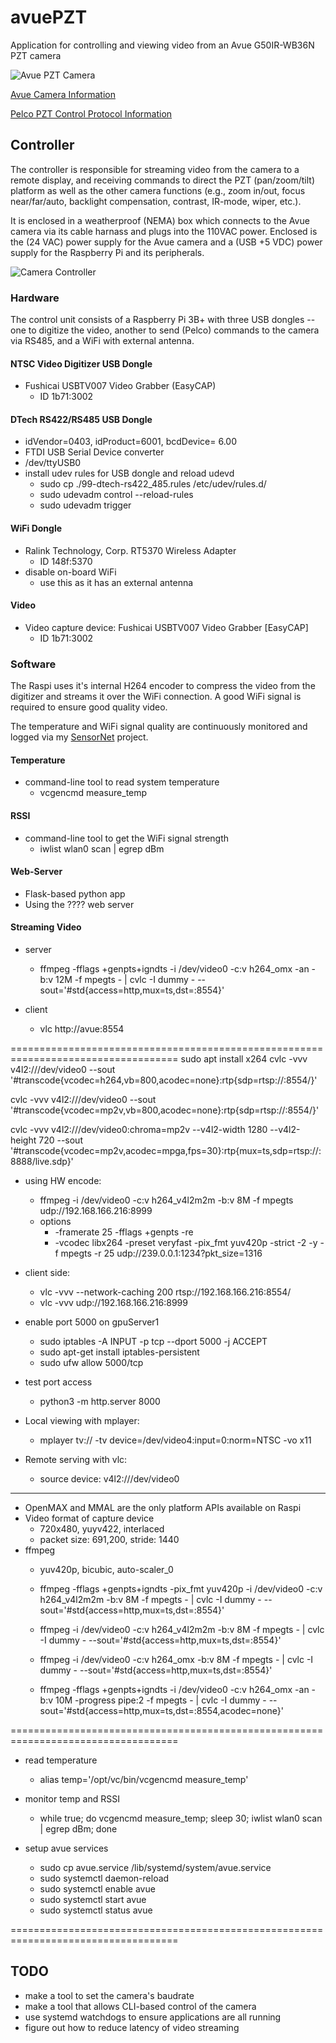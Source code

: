 # avuePZT
Application for controlling and viewing video from an Avue G50IR-WB36N PZT camera

![Avue PZT Camera](AVUE_G50IR-WB36N.jpg)

[Avue Camera Information](docs/avue.md)

[Pelco PZT Control Protocol Information](docs/pelco.md)

## Controller

The controller is responsible for streaming video from the camera to a remote display, and receiving commands to direct the PZT (pan/zoom/tilt) platform as well as the other camera functions (e.g., zoom in/out, focus near/far/auto, backlight compensation, contrast, IR-mode, wiper, etc.).

It is enclosed in a weatherproof (NEMA) box which connects to the Avue camera via its cable harnass and plugs into the 110VAC power.  Enclosed is the (24 VAC) power supply for the Avue camera and a (USB +5 VDC) power supply for the Raspberry Pi and its peripherals.

![Camera Controller](controller.jpg)

### Hardware

The control unit consists of a Raspberry Pi 3B+ with three USB dongles -- one to digitize the video, another to send (Pelco) commands to the camera via RS485, and a WiFi with external antenna.

#### NTSC Video Digitizer USB Dongle
* Fushicai USBTV007 Video Grabber (EasyCAP)
  - ID 1b71:3002

#### DTech RS422/RS485 USB Dongle
* idVendor=0403, idProduct=6001, bcdDevice= 6.00
* FTDI USB Serial Device converter
* /dev/ttyUSB0
* install udev rules for USB dongle and reload udevd
  - sudo cp ./99-dtech-rs422_485.rules /etc/udev/rules.d/
  - sudo udevadm control --reload-rules
  - sudo udevadm trigger

#### WiFi Dongle
* Ralink Technology, Corp. RT5370 Wireless Adapter
  - ID 148f:5370
* disable on-board WiFi
  - use this as it has an external antenna

#### Video
* Video capture device: Fushicai USBTV007 Video Grabber [EasyCAP]
  - ID 1b71:3002

### Software

The Raspi uses it's internal H264 encoder to compress the video from the digitizer and streams it over the WiFi connection.  A good WiFi signal is required to ensure good quality video.

The temperature and WiFi signal quality are continuously monitored and logged via my [SensorNet](https://github.com/jduanen/SensorNet) project.

#### Temperature
* command-line tool to read system temperature
  - vcgencmd measure_temp

#### RSSI
* command-line tool to get the WiFi signal strength
  - iwlist wlan0 scan | egrep dBm

#### Web-Server
* Flask-based python app
* Using the ???? web server

#### Streaming Video
* server
  - ffmpeg -fflags +genpts+igndts -i /dev/video0 -c:v h264_omx -an -b:v 12M -f mpegts - | cvlc -I dummy - --sout='#std{access=http,mux=ts,dst=:8554}'

* client
  - vlc http://avue:8554

===================================================================================
sudo apt install x264
cvlc -vvv v4l2:///dev/video0 --sout '#transcode{vcodec=h264,vb=800,acodec=none}:rtp{sdp=rtsp://:8554/}'

cvlc -vvv v4l2:///dev/video0 --sout '#transcode{vcodec=mp2v,vb=800,acodec=none}:rtp{sdp=rtsp://:8554/}'

cvlc -vvv v4l2:///dev/video0:chroma=mp2v --v4l2-width 1280 --v4l2-height 720 --sout '#transcode{vcodec=mp2v,acodec=mpga,fps=30}:rtp{mux=ts,sdp=rtsp://:8888/live.sdp}'

* using HW encode:
  - ffmpeg -i /dev/video0 -c:v h264_v4l2m2m -b:v 8M -f mpegts udp://192.168.166.216:8999
  - options
    * -framerate 25 -fflags +genpts -re
    * -vcodec libx264 -preset veryfast -pix_fmt yuv420p -strict -2 -y -f mpegts -r 25 udp://239.0.0.1:1234?pkt_size=1316

* client side:
  - vlc -vvv --network-caching 200 rtsp://192.168.166.216:8554/
  - vlc -vvv udp://192.168.166.216:8999

* enable port 5000 on gpuServer1
  - sudo iptables -A INPUT -p tcp --dport 5000 -j ACCEPT
  - sudo apt-get install iptables-persistent
  - sudo ufw allow 5000/tcp

* test port access
  - python3 -m http.server 8000

* Local viewing with mplayer:
  - mplayer tv:// -tv device=/dev/video4:input=0:norm=NTSC -vo x11

* Remote serving with vlc:
  - source device: v4l2:///dev/video0

--------------------------------------------------------------------------------------------------
* OpenMAX and MMAL are the only platform APIs available on Raspi
* Video format of capture device
  - 720x480, yuyv422, interlaced
  - packet size: 691,200, stride: 1440
* ffmpeg
  - yuv420p, bicubic, auto-scaler_0

  - ffmpeg -fflags +genpts+igndts -pix_fmt yuv420p -i /dev/video0 -c:v h264_v4l2m2m -b:v 8M -f mpegts - | cvlc -I dummy - --sout='#std{access=http,mux=ts,dst=:8554}'
  - ffmpeg -i /dev/video0 -c:v h264_v4l2m2m -b:v 8M -f mpegts - | cvlc -I dummy - --sout='#std{access=http,mux=ts,dst=:8554}'
  - ffmpeg -i /dev/video0 -c:v h264_omx -b:v 8M -f mpegts - | cvlc -I dummy - --sout='#std{access=http,mux=ts,dst=:8554}'
  - ffmpeg -fflags +genpts+igndts -i /dev/video0 -c:v h264_omx -an -b:v 10M -progress pipe:2 -f mpegts - | cvlc -I dummy - --sout='#std{access=http,mux=ts,dst=:8554,acodec=none}'

===================================================================================
* read temperature
  - alias temp='/opt/vc/bin/vcgencmd measure_temp'

* monitor temp and RSSI
  - while true; do vcgencmd measure_temp; sleep 30; iwlist wlan0 scan | egrep dBm; done

* setup avue services
  - sudo cp avue<svc>.service /lib/systemd/system/avue<svc>.service
  - sudo systemctl daemon-reload
  - sudo systemctl enable avue<svc>
  - sudo systemctl start avue<svc>
  - sudo systemctl status avue<svc>

===================================================================================

## TODO
* make a tool to set the camera's baudrate
* make a tool that allows CLI-based control of the camera
* use systemd watchdogs to ensure applications are all running
* figure out how to reduce latency of video streaming
